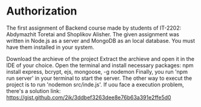 # Authorization
The first assignment of Backend course made by students of IT-2202: Abdymazhit Toretai and Shoplikov Alisher. The given assignment was written in Node.js as a server and MongoDB as an local database. You must have them installed in your system.

Download the archieve of the project
Extract the archieve and open it in the IDE of your choice.
Open the terminal and install necessary packages: npm install express, bcrypt, ejs, mongoose, -g nodemon
Finally, you run 'npm run server' in your terminal to start the server. The other way to execut the project is to run 'nodemon src/inde.js'. If uou face a execution problem, there's a solution link: https://gist.github.com/2ik/3ddbef3263dee8e76b63a391e2ffe5d0
